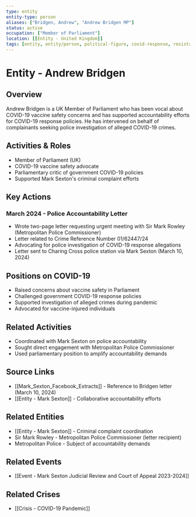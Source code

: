 ```yaml
---
type: entity
entity-type: person
aliases: ["Bridgen, Andrew", "Andrew Bridgen MP"]
status: active
occupation: ["Member of Parliament"]
location: [[Entity - United Kingdom]]
tags: [entity, entity/person, political-figure, covid-response, resistance, parliament]
---
```


# Entity - Andrew Bridgen

## Overview
Andrew Bridgen is a UK Member of Parliament who has been vocal about COVID-19 vaccine safety concerns and has supported accountability efforts for COVID-19 response policies. He has intervened on behalf of complainants seeking police investigation of alleged COVID-19 crimes.

## Activities & Roles
- Member of Parliament (UK)
- COVID-19 vaccine safety advocate
- Parliamentary critic of government COVID-19 policies
- Supported Mark Sexton's criminal complaint efforts

## Key Actions

### March 2024 - Police Accountability Letter
- Wrote two-page letter requesting urgent meeting with Sir Mark Rowley (Metropolitan Police Commissioner)
- Letter related to Crime Reference Number 01/62447/24
- Advocating for police investigation of COVID-19 response allegations
- Letter sent to Charing Cross police station via Mark Sexton (March 10, 2024)

## Positions on COVID-19
- Raised concerns about vaccine safety in Parliament
- Challenged government COVID-19 response policies
- Supported investigation of alleged crimes during pandemic
- Advocated for vaccine-injured individuals

## Related Activities
- Coordinated with Mark Sexton on police accountability
- Sought direct engagement with Metropolitan Police Commissioner
- Used parliamentary position to amplify accountability demands

## Source Links
- [[Mark_Sexton_Facebook_Extracts]] - Reference to Bridgen letter (March 10, 2024)
- [[Entity - Mark Sexton]] - Collaborative accountability efforts

## Related Entities
- [[Entity - Mark Sexton]] - Criminal complaint coordination
- Sir Mark Rowley - Metropolitan Police Commissioner (letter recipient)
- Metropolitan Police - Subject of accountability demands

## Related Events
- [[Event - Mark Sexton Judicial Review and Court of Appeal 2023-2024]]

## Related Crises
- [[Crisis - COVID-19 Pandemic]]
